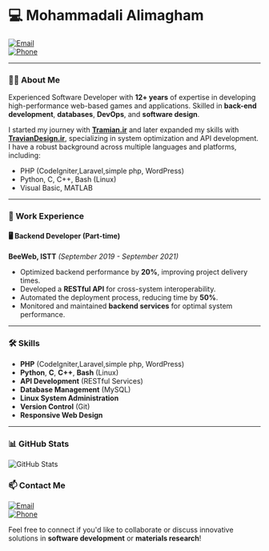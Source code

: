 # 💻 Mohammadali Alimagham


[![Email](https://img.shields.io/badge/Email-alimagham@aut.ac.ir-blue)](mailto:alimagham@aut.ac.ir)  
[![Phone](https://img.shields.io/badge/Phone-%2B98--9398533517-green)](tel:+989398533517)  

---

### 🧑‍💻 About Me

Experienced Software Developer with **12+ years** of expertise in developing high-performance web-based games and applications. Skilled in **back-end development**, **databases**, **DevOps**, and **software design**.  

I started my journey with **[Tramian.ir](http://tramian.ir)** and later expanded my skills with **[TravianDesign.ir](http://traviandesign.ir)**, specializing in system optimization and API development. I have a robust background across multiple languages and platforms, including:

- PHP (CodeIgniter,Laravel,simple php, WordPress)
- Python, C, C++, Bash (Linux)
- Visual Basic, MATLAB

---


### 💼 Work Experience

#### 🖥️ Backend Developer (Part-time)  
**BeeWeb, ISTT** *(September 2019 - September 2021)*

- Optimized backend performance by **20%**, improving project delivery times.
- Developed a **RESTful API** for cross-system interoperability.
- Automated the deployment process, reducing time by **50%**.
- Monitored and maintained **backend services** for optimal system performance.

---

### 🛠️ Skills

- **PHP** (CodeIgniter,Laravel,simple php, WordPress)
- **Python**, **C**, **C++**, **Bash** (Linux)
- **API Development** (RESTful Services)
- **Database Management** (MySQL)
- **Linux System Administration**
- **Version Control** (Git)
- **Responsive Web Design**

---

### 📊 GitHub Stats

![GitHub Stats](https://github-readme-stats.vercel.app/api?username=alimagham&show_icons=true&theme=dark)

### 📫 Contact Me

[![Email](https://img.shields.io/badge/Email-alimagham@aut.ac.ir-blue)](mailto:alimagham@aut.ac.ir)  
[![Phone](https://img.shields.io/badge/Phone-%2B98--9398533517-green)](tel:+989398533517)  

Feel free to connect if you'd like to collaborate or discuss innovative solutions in **software development** or **materials research**!

